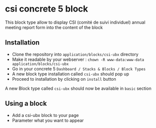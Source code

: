 # csi concrete 5 block

This block type allow to display CSI (comité de suivi individuel) annual meeting report form into the content of the block

## Installation

- Clone the repository into `application/blocks/csi-ubx` directory 
- Make it readable by your webserver : `chown -R www-data:www-data application/blocks/csi-ubx`
- Go in your concrete 5 `Dashboard / Stacks & Blocks / Block Types`
- A new block type installation called `csi-ubx` should pop up
- Proceed to installation by clicking on `install` button

A new Block type called `csi-ubx` should now be available in `basic` section 

## Using a block

- Add a csi-ubx block to your page
- Parameter what you want to appear
